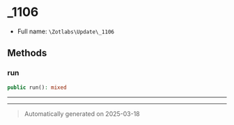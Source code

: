 
# _1106





* Full name: `\Zotlabs\Update\_1106`




## Methods


### run



```php
public run(): mixed
```












***


***
> Automatically generated on 2025-03-18
